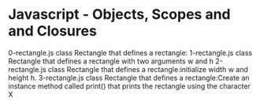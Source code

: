# Javascript - Objects, Scopes and and Closures


0-rectangle.js  class Rectangle that defines a rectangle:
1-rectangle.js class Rectangle that defines a rectangle with two arguments w and h
2-rectangle.js class Rectangle that defines a rectangle:initialize width w and height h.
3-rectangle.js class Rectangle that defines a rectangle:Create an instance method called print() that prints the rectangle using the character X
